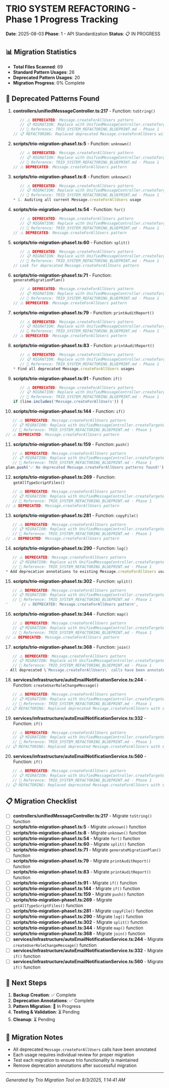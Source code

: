 # TRIO SYSTEM REFACTORING - Phase 1 Progress Tracking

**Date**: 2025-08-03
**Phase**: 1 - API Standardization
**Status**: 📋 IN PROGRESS

## 📊 Migration Statistics

- **Total Files Scanned**: 69
- **Standard Pattern Usages**: 26
- **Deprecated Pattern Usages**: 20
- **Migration Progress**: 0% Complete

## 🚨 Deprecated Patterns Found

1. **controllers/unifiedMessageController.ts:217** - Function: `toString()`
   ```typescript
      // ⚠️ DEPRECATED: Message.createForAllUsers pattern
      // 📋 MIGRATION: Replace with UnifiedMessageController.createTargetedSystemMessage
      // 🔗 Reference: TRIO_SYSTEM_REFACTORING_BLUEPRINT.md - Phase 1
   // 📋 REFACTORING: Replaced deprecated Message.createForAllUsers with direct Message creation
   ```

2. **scripts/trio-migration-phase1.ts:5** - Function: `unknown()`
   ```typescript
      // ⚠️ DEPRECATED: Message.createForAllUsers pattern
      // 📋 MIGRATION: Replace with UnifiedMessageController.createTargetedSystemMessage
      // 🔗 Reference: TRIO_SYSTEM_REFACTORING_BLUEPRINT.md - Phase 1
   // ⚠️ DEPRECATED: Message.createForAllUsers pattern
   ```

3. **scripts/trio-migration-phase1.ts:8** - Function: `unknown()`
   ```typescript
      // ⚠️ DEPRECATED: Message.createForAllUsers pattern
      // 📋 MIGRATION: Replace with UnifiedMessageController.createTargetedSystemMessage
      // 🔗 Reference: TRIO_SYSTEM_REFACTORING_BLUEPRINT.md - Phase 1
   * 1. Auditing all current Message.createForAllUsers usage
   ```

4. **scripts/trio-migration-phase1.ts:54** - Function: `for()`
   ```typescript
      // ⚠️ DEPRECATED: Message.createForAllUsers pattern
      // 📋 MIGRATION: Replace with UnifiedMessageController.createTargetedSystemMessage
      // 🔗 Reference: TRIO_SYSTEM_REFACTORING_BLUEPRINT.md - Phase 1
   // ⚠️ DEPRECATED: Message.createForAllUsers pattern
   ```

5. **scripts/trio-migration-phase1.ts:60** - Function: `split()`
   ```typescript
      // ⚠️ DEPRECATED: Message.createForAllUsers pattern
      // 📋 MIGRATION: Replace with UnifiedMessageController.createTargetedSystemMessage
      // 🔗 Reference: TRIO_SYSTEM_REFACTORING_BLUEPRINT.md - Phase 1
   // Look for deprecated Message.createForAllUsers pattern
   ```

6. **scripts/trio-migration-phase1.ts:71** - Function: `generateMigrationPlan()`
   ```typescript
      // ⚠️ DEPRECATED: Message.createForAllUsers pattern
      // 📋 MIGRATION: Replace with UnifiedMessageController.createTargetedSystemMessage
      // 🔗 Reference: TRIO_SYSTEM_REFACTORING_BLUEPRINT.md - Phase 1
   // ⚠️ DEPRECATED: Message.createForAllUsers pattern
   ```

7. **scripts/trio-migration-phase1.ts:79** - Function: `printAuditReport()`
   ```typescript
      // ⚠️ DEPRECATED: Message.createForAllUsers pattern
      // 📋 MIGRATION: Replace with UnifiedMessageController.createTargetedSystemMessage
      // 🔗 Reference: TRIO_SYSTEM_REFACTORING_BLUEPRINT.md - Phase 1
   // ⚠️ DEPRECATED: Message.createForAllUsers pattern
   ```

8. **scripts/trio-migration-phase1.ts:83** - Function: `printAuditReport()`
   ```typescript
      // ⚠️ DEPRECATED: Message.createForAllUsers pattern
      // 📋 MIGRATION: Replace with UnifiedMessageController.createTargetedSystemMessage
      // 🔗 Reference: TRIO_SYSTEM_REFACTORING_BLUEPRINT.md - Phase 1
   * Find all deprecated Message.createForAllUsers usages
   ```

9. **scripts/trio-migration-phase1.ts:91** - Function: `if()`
   ```typescript
      // ⚠️ DEPRECATED: Message.createForAllUsers pattern
      // 📋 MIGRATION: Replace with UnifiedMessageController.createTargetedSystemMessage
      // 🔗 Reference: TRIO_SYSTEM_REFACTORING_BLUEPRINT.md - Phase 1
   if (line.includes('Message.createForAllUsers')) {
   ```

10. **scripts/trio-migration-phase1.ts:144** - Function: `if()`
   ```typescript
      // ⚠️ DEPRECATED: Message.createForAllUsers pattern
      // 📋 MIGRATION: Replace with UnifiedMessageController.createTargetedSystemMessage
      // 🔗 Reference: TRIO_SYSTEM_REFACTORING_BLUEPRINT.md - Phase 1
   // ⚠️ DEPRECATED: Message.createForAllUsers pattern
   ```

11. **scripts/trio-migration-phase1.ts:159** - Function: `push()`
   ```typescript
      // ⚠️ DEPRECATED: Message.createForAllUsers pattern
      // 📋 MIGRATION: Replace with UnifiedMessageController.createTargetedSystemMessage
      // 🔗 Reference: TRIO_SYSTEM_REFACTORING_BLUEPRINT.md - Phase 1
   plan.push('✅ No deprecated Message.createForAllUsers patterns found!');
   ```

12. **scripts/trio-migration-phase1.ts:269** - Function: `getAllTypeScriptFiles()`
   ```typescript
      // ⚠️ DEPRECATED: Message.createForAllUsers pattern
      // 📋 MIGRATION: Replace with UnifiedMessageController.createTargetedSystemMessage
      // 🔗 Reference: TRIO_SYSTEM_REFACTORING_BLUEPRINT.md - Phase 1
   // ⚠️ DEPRECATED: Message.createForAllUsers pattern
   ```

13. **scripts/trio-migration-phase1.ts:281** - Function: `copyFile()`
   ```typescript
      // ⚠️ DEPRECATED: Message.createForAllUsers pattern
      // 📋 MIGRATION: Replace with UnifiedMessageController.createTargetedSystemMessage
      // 🔗 Reference: TRIO_SYSTEM_REFACTORING_BLUEPRINT.md - Phase 1
   // ⚠️ DEPRECATED: Message.createForAllUsers pattern
   ```

14. **scripts/trio-migration-phase1.ts:290** - Function: `log()`
   ```typescript
      // ⚠️ DEPRECATED: Message.createForAllUsers pattern
      // 📋 MIGRATION: Replace with UnifiedMessageController.createTargetedSystemMessage
      // 🔗 Reference: TRIO_SYSTEM_REFACTORING_BLUEPRINT.md - Phase 1
   * Add deprecation annotations to existing Message.createForAllUsers usages
   ```

15. **scripts/trio-migration-phase1.ts:302** - Function: `split()`
   ```typescript
      // ⚠️ DEPRECATED: Message.createForAllUsers pattern
      // 📋 MIGRATION: Replace with UnifiedMessageController.createTargetedSystemMessage
      // 🔗 Reference: TRIO_SYSTEM_REFACTORING_BLUEPRINT.md - Phase 1
   '      // ⚠️ DEPRECATED: Message.createForAllUsers pattern',
   ```

16. **scripts/trio-migration-phase1.ts:344** - Function: `map()`
   ```typescript
      // ⚠️ DEPRECATED: Message.createForAllUsers pattern
      // 📋 MIGRATION: Replace with UnifiedMessageController.createTargetedSystemMessage
      // 🔗 Reference: TRIO_SYSTEM_REFACTORING_BLUEPRINT.md - Phase 1
   // ⚠️ DEPRECATED: Message.createForAllUsers pattern
   ```

17. **scripts/trio-migration-phase1.ts:368** - Function: `join()`
   ```typescript
      // ⚠️ DEPRECATED: Message.createForAllUsers pattern
      // 📋 MIGRATION: Replace with UnifiedMessageController.createTargetedSystemMessage
      // 🔗 Reference: TRIO_SYSTEM_REFACTORING_BLUEPRINT.md - Phase 1
   - All deprecated \`Message.createForAllUsers\` calls have been annotated
   ```

18. **services/infrastructure/autoEmailNotificationService.ts:244** - Function: `createUserRoleChangeMessage()`
   ```typescript
      // ⚠️ DEPRECATED: Message.createForAllUsers pattern
      // 📋 MIGRATION: Replace with UnifiedMessageController.createTargetedSystemMessage
      // 🔗 Reference: TRIO_SYSTEM_REFACTORING_BLUEPRINT.md - Phase 1
   // 📋 REFACTORING: Replaced deprecated Message.createForAllUsers with standard trio pattern
   ```

19. **services/infrastructure/autoEmailNotificationService.ts:332** - Function: `if()`
   ```typescript
      // ⚠️ DEPRECATED: Message.createForAllUsers pattern
      // 📋 MIGRATION: Replace with UnifiedMessageController.createTargetedSystemMessage
      // 🔗 Reference: TRIO_SYSTEM_REFACTORING_BLUEPRINT.md - Phase 1
   // 📋 REFACTORING: Replaced deprecated Message.createForAllUsers with standard trio pattern
   ```

20. **services/infrastructure/autoEmailNotificationService.ts:560** - Function: `if()`
   ```typescript
      // ⚠️ DEPRECATED: Message.createForAllUsers pattern
      // 📋 MIGRATION: Replace with UnifiedMessageController.createTargetedSystemMessage
      // 🔗 Reference: TRIO_SYSTEM_REFACTORING_BLUEPRINT.md - Phase 1
   // 📋 REFACTORING: Replaced deprecated Message.createForAllUsers with standard trio pattern
   ```

## 📋 Migration Checklist

- [ ] **controllers/unifiedMessageController.ts:217** - Migrate `toString()` function
- [ ] **scripts/trio-migration-phase1.ts:5** - Migrate `unknown()` function
- [ ] **scripts/trio-migration-phase1.ts:8** - Migrate `unknown()` function
- [ ] **scripts/trio-migration-phase1.ts:54** - Migrate `for()` function
- [ ] **scripts/trio-migration-phase1.ts:60** - Migrate `split()` function
- [ ] **scripts/trio-migration-phase1.ts:71** - Migrate `generateMigrationPlan()` function
- [ ] **scripts/trio-migration-phase1.ts:79** - Migrate `printAuditReport()` function
- [ ] **scripts/trio-migration-phase1.ts:83** - Migrate `printAuditReport()` function
- [ ] **scripts/trio-migration-phase1.ts:91** - Migrate `if()` function
- [ ] **scripts/trio-migration-phase1.ts:144** - Migrate `if()` function
- [ ] **scripts/trio-migration-phase1.ts:159** - Migrate `push()` function
- [ ] **scripts/trio-migration-phase1.ts:269** - Migrate `getAllTypeScriptFiles()` function
- [ ] **scripts/trio-migration-phase1.ts:281** - Migrate `copyFile()` function
- [ ] **scripts/trio-migration-phase1.ts:290** - Migrate `log()` function
- [ ] **scripts/trio-migration-phase1.ts:302** - Migrate `split()` function
- [ ] **scripts/trio-migration-phase1.ts:344** - Migrate `map()` function
- [ ] **scripts/trio-migration-phase1.ts:368** - Migrate `join()` function
- [ ] **services/infrastructure/autoEmailNotificationService.ts:244** - Migrate `createUserRoleChangeMessage()` function
- [ ] **services/infrastructure/autoEmailNotificationService.ts:332** - Migrate `if()` function
- [ ] **services/infrastructure/autoEmailNotificationService.ts:560** - Migrate `if()` function

## 🔧 Next Steps

1. **Backup Creation**: ✅ Complete
2. **Deprecation Annotations**: ✅ Complete  
3. **Pattern Migration**: 🔄 In Progress
4. **Testing & Validation**: ⏳ Pending
5. **Cleanup**: ⏳ Pending

## 📝 Migration Notes

- All deprecated `Message.createForAllUsers` calls have been annotated
- Each usage requires individual review for proper migration
- Test each migration to ensure trio functionality is maintained
- Remove deprecation annotations after successful migration

---
*Generated by Trio Migration Tool on 8/3/2025, 1:14:41 AM*
